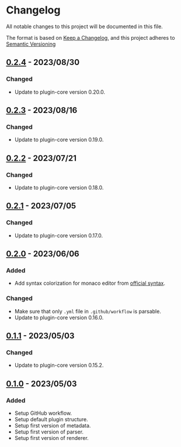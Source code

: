 # Changelog

All notable changes to this project will be documented in this file.

The format is based on [Keep a Changelog](https://keepachangelog.com/en/1.0.0/),
and this project adheres to [Semantic Versioning](https://semver.org/spec/v2.0.0.html)

## [0.2.4] - 2023/08/30

### Changed

- Update to plugin-core version 0.20.0.

## [0.2.3] - 2023/08/16

### Changed

- Update to plugin-core version 0.19.0.

## [0.2.2] - 2023/07/21

### Changed

- Update to plugin-core version 0.18.0.

## [0.2.1] - 2023/07/05

### Changed

- Update to plugin-core version 0.17.0.

## [0.2.0] - 2023/06/06

### Added

- Add syntax colorization for monaco editor from [official syntax](https://github.com/microsoft/monaco-editor/blob/main/src/basic-languages/yaml/yaml.ts).

### Changed

- Make sure that only `.yml` file in `.github/workflow` is parsable.
- Update to plugin-core version 0.16.0.

## [0.1.1] - 2023/05/03

### Changed

- Update to plugin-core version 0.15.2.

## [0.1.0] - 2023/05/03

### Added

- Setup GitHub workflow.
- Setup default plugin structure.
- Setup first version of metadata.
- Setup first version of parser.
- Setup first version of renderer.

[0.2.4]: https://github.com/ditrit/githubator-plugin/blob/main/changelog.md#0.2.4
[0.2.3]: https://github.com/ditrit/githubator-plugin/blob/main/changelog.md#0.2.3
[0.2.2]: https://github.com/ditrit/githubator-plugin/blob/main/changelog.md#0.2.2
[0.2.1]: https://github.com/ditrit/githubator-plugin/blob/main/changelog.md#0.2.1
[0.2.0]: https://github.com/ditrit/githubator-plugin/blob/main/changelog.md#0.2.0
[0.1.1]: https://github.com/ditrit/githubator-plugin/blob/main/changelog.md#0.1.1
[0.1.0]: https://github.com/ditrit/githubator-plugin/blob/main/changelog.md#0.1.0
